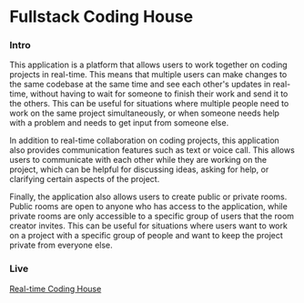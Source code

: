 # Fullstack Coding House

### Intro
This application is a platform that allows users to work together on coding projects in real-time. This means that multiple users can make changes to the same codebase at the same time and see each other's updates in real-time, without having to wait for someone to finish their work and send it to the others. This can be useful for situations where multiple people need to work on the same project simultaneously, or when someone needs help with a problem and needs to get input from someone else.

In addition to real-time collaboration on coding projects, this application also provides communication features such as text or voice call. This allows users to communicate with each other while they are working on the project, which can be helpful for discussing ideas, asking for help, or clarifying certain aspects of the project.

Finally, the application also allows users to create public or private rooms. Public rooms are open to anyone who has access to the application, while private rooms are only accessible to a specific group of users that the room creator invites. This can be useful for situations where users want to work on a project with a specific group of people and want to keep the project private from everyone else.

### Live
[Real-time Coding House](https://realtime-online-code-editor.netlify.app/)
